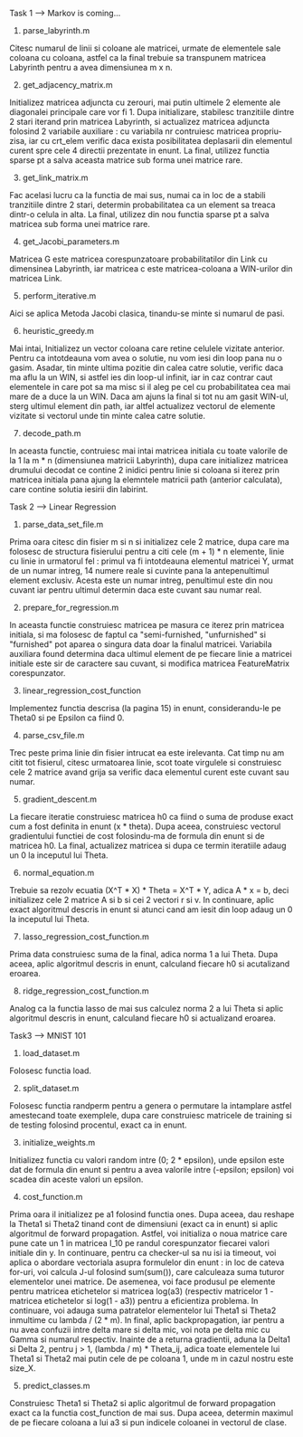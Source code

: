 Task 1 --> Markov is coming...

1) parse_labyrinth.m

Citesc numarul de linii si coloane ale matricei, urmate de elementele sale
coloana cu coloana, astfel ca la final trebuie sa transpunem matricea Labyrinth
pentru a avea dimensiunea m x n.

2) get_adjacency_matrix.m

Initializez matricea adjuncta cu zerouri, mai putin ultimele 2 elemente ale
diagonalei principale care vor fi 1. Dupa initializare, stabilesc tranzitiile
dintre 2 stari iterand prin matricea Labyrinth, si actualizez matricea
adjuncta folosind 2 variabile auxiliare : cu variabila nr contruiesc matricea
propriu-zisa, iar cu crt_elem verific daca exista posibilitatea deplasarii din
elementul curent spre cele 4 directii prezentate in enunt. La final, utilizez
functia sparse pt a salva aceasta matrice sub forma unei matrice rare.

3) get_link_matrix.m

Fac acelasi lucru ca la functia de mai sus, numai ca in loc de a stabili
tranzitiile dintre 2 stari, determin probabilitatea ca un element sa treaca
dintr-o celula in alta. La final, utilizez din nou functia sparse pt a salva
matricea sub forma unei matrice rare.

4) get_Jacobi_parameters.m

Matricea G este matricea corespunzatoare probabilitatilor din Link cu
dimensinea Labyrinth, iar matricea c este matricea-coloana a WIN-urilor din
matricea Link.

5) perform_iterative.m

Aici se aplica Metoda Jacobi clasica, tinandu-se minte si numarul de pasi.

6) heuristic_greedy.m

Mai intai, Initializez un vector coloana care retine celulele vizitate
anterior. Pentru ca intotdeauna vom avea o solutie, nu vom iesi din loop pana
nu o gasim. Asadar, tin minte ultima pozitie din calea catre solutie, verific
daca ma aflu la un WIN, si astfel ies din loop-ul infinit, iar in caz contrar
caut elementele in care pot sa ma misc si il aleg pe cel cu probabilitatea cea
mai mare de a duce la un WIN. Daca am ajuns la final si tot nu am gasit
WIN-ul, sterg ultimul element din path, iar altfel actualizez vectorul de
elemente vizitate si vectorul unde tin minte calea catre solutie.

7) decode_path.m

In aceasta functie, contruiesc mai intai matricea initiala cu toate valorile
de la 1 la m * n (dimensiunea matricii Labyrinth), dupa care initializez
matricea drumului decodat ce contine 2 inidici pentru linie si coloana si
iterez prin matricea initiala pana ajung la elemntele matricii path (anterior
calculata), care contine solutia iesirii din labirint.


Task 2 --> Linear Regression

1) parse_data_set_file.m

Prima oara citesc din fisier m si n si initializez cele 2 matrice, dupa care
ma folosesc de structura fisierului pentru a citi cele (m + 1) * n elemente,
linie cu linie in urmatorul fel : primul va fi intotdeauna elementul matricei
Y, urmat de un numar intreg, 14 numere reale si cuvinte pana la antepenultimul
element exclusiv. Acesta este un numar intreg, penultimul este din nou cuvant
iar pentru ultimul determin daca este cuvant sau numar real.

2) prepare_for_regression.m

In aceasta functie construiesc matricea pe masura ce iterez prin matricea
initiala, si ma folosesc de faptul ca "semi-furnished, "unfurnished" si
"furnished" pot aparea o singura data doar la finalul matricei. Variabila
auxiliara found determina daca ultimul element de pe fiecare linie a matricei
initiale este sir de caractere sau cuvant, si modifica matricea FeatureMatrix
corespunzator.

3) linear_regression_cost_function

Implementez functia descrisa (la pagina 15) in enunt, considerandu-le pe Theta0
si pe Epsilon ca fiind 0.

4) parse_csv_file.m

Trec peste prima linie din fisier intrucat ea este irelevanta. Cat timp nu am
citit tot fisierul, citesc urmatoarea linie, scot toate virgulele si
construiesc cele 2 matrice avand grija sa verific daca elementul curent este
cuvant sau numar.

5) gradient_descent.m

La fiecare iteratie construiesc matricea h0 ca fiind o suma de produse exact
cum a fost definita in enunt (x * theta). Dupa aceea, construiesc vectorul
gradientului functiei de cost folosindu-ma de formula din enunt si de matricea
h0. La final, actualizez matricea si dupa ce termin iteratiile adaug un 0 la
inceputul lui Theta.

6) normal_equation.m

Trebuie sa rezolv ecuatia (X^T * X) * Theta = X^T * Y, adica A * x = b, deci
initializez cele 2 matrice A si b si cei 2 vectori r si v. In continuare, aplic
exact algoritmul descris in enunt si atunci cand am iesit din loop adaug un 0
la inceputul lui Theta.

7) lasso_regression_cost_function.m

Prima data construiesc suma de la final, adica norma 1 a lui Theta. Dupa aceea,
aplic algoritmul descris in enunt, calculand fiecare h0 si acutalizand eroarea.

8) ridge_regression_cost_function.m

Analog ca la functia lasso de mai sus calculez norma 2 a lui Theta si aplic
algoritmul descris in enunt, calculand fiecare h0 si actualizand eroarea.


Task3 --> MNIST 101

1) load_dataset.m

Folosesc functia load.

2) split_dataset.m

Folosesc functia randperm pentru a genera o permutare la intamplare astfel
amestecand toate exemplele, dupa care construiesc matricele de training si de
testing folosind procentul, exact ca in enunt.

3) initialize_weights.m

Initializez functia cu valori random intre (0; 2 * epsilon), unde epsilon este
dat de formula din enunt si pentru a avea valorile intre (-epsilon; epsilon)
voi scadea din aceste valori un epsilon.

4) cost_function.m

Prima oara il initializez pe a1 folosind functia ones. Dupa aceea, dau reshape
la Theta1 si Theta2 tinand cont de dimensiuni (exact ca in enunt) si aplic
algoritmul de forward propagation. Astfel, voi initializa o noua matrice care
pune cate un 1 in matricea I_10 pe randul corespunzator fiecarei valori
initiale din y. In continuare, pentru ca checker-ul sa nu isi ia timeout, voi
aplica o abordare vectoriala asupra formulelor din enunt : in loc de cateva
for-uri, voi calcula J-ul folosind sum(sum()), care calculeaza suma tuturor
elementelor unei matrice. De asemenea, voi face produsul pe elemente pentru
matricea etichetelor si matricea log(a3) (respectiv matricelor 1 - matricea
etichetelor si log(1 - a3)) pentru a eficientiza problema. In continuare, voi
adauga suma patratelor elementelor lui Theta1 si Theta2 inmultime cu
lambda / (2 * m). In final, aplic backpropagation, iar pentru a nu avea
confuzii intre delta mare si delta mic, voi nota pe delta mic cu Gamma si
numarul respectiv. Inainte de a returna gradientii, aduna la Delta1 si Delta 2,
pentru j > 1, (lambda / m) * Theta_ij, adica toate elementele lui Theta1 si
Theta2 mai putin cele de pe coloana 1, unde m in cazul nostru este size_X.

5) predict_classes.m

Construiesc Theta1 si Theta2 si aplic algoritmul de forward propagation exact
ca la functia cost_function de mai sus. Dupa aceea, determin maximul de pe
fiecare coloana a lui a3 si pun indicele coloanei in vectorul de clase.